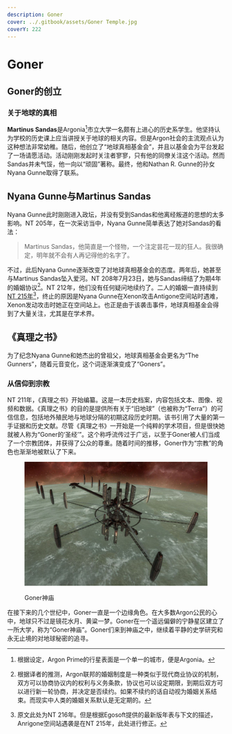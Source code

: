 ```yaml
---
description: Goner
cover: ../.gitbook/assets/Goner Temple.jpg
coverY: 222
---
```


# Goner

## Goner的创立

### 关于地球的真相

**Martinus Sandas**是Argonia[^1]市立大学一名颇有上进心的历史系学生。他坚持认为学校的历史课上应当讲授关于地球的相关内容。但是Argon社会的主流观点认为这种想法非常幼稚。随后，他创立了“地球真相基金会”，并且以基金会为平台发起了一场请愿活动。活动刚刚发起时关注者寥寥，只有他的同僚关注这个活动。然而Sandas并未气馁，他一向以“顽固”著称。最终，他和Nathan R. Gunne的孙女Nyana Gunne取得了联系。

## Nyana Gunne与Martinus Sandas

Nyana Gunne此时刚刚进入政坛，并没有受到Sandas和他离经叛道的思想的太多影响。NT 205年，在一次采访当中，Nyana Gunne简单表达了她对Sandas的看法：

> Martinus Sandas，他简直是一个怪物，一个注定昙花一现的狂人。我很确定，明年就不会有人再记得他的名字了。

不过，此后Nyana Gunne逐渐改变了对地球真相基金会的态度。两年后，她甚至与Martinus Sandas坠入爱河。NT 208年7月23日，她与Sandas缔结了为期4年的婚姻协议[^2]。NT 212年，他们没有任何疑问地续约了。二人的婚姻一直持续到[NT 215年](#user-content-fn-3)[^3]，终止的原因是Nyana Gunne在Xenon攻击Antigone空间站时遇难，Xenon发动攻击时她正在空间站上。也正是由于该袭击事件，地球真相基金会得到了大量关注，尤其是在学术界。

## 《真理之书》

为了纪念Nyana Gunne和她杰出的曾祖父，地球真相基金会更名为“The Gunners”，随着元音变化，这个词逐渐演变成了“Goners”。

### 从信仰到宗教

NT 211年，《真理之书》开始编纂。这是一本历史档案，内容包括文本、图像、视频和数据。《真理之书》的目的是提供所有关于“旧地球”（也被称为“Terra”）的可信信息，包括地外殖民地与地球分隔的初期这段历史时期。该书引用了大量的第一手证据和历史文献。尽管《真理之书》一开始是一个纯粹的学术项目，但是很快她就被人称为“Goner的‘圣经’”。这个称呼流传过于广远，以至于Goner被人们当成了一个宗教团体，并获得了公众的尊重。随着时间的推移，Goner作为“宗教”的角色也渐渐地被默认了下来。

<figure><img src="../.gitbook/assets/Goner Temple.jpg" alt=""><figcaption><p>Goner神庙</p></figcaption></figure>

在接下来的几个世纪中，Goner一直是一个边缘角色。在大多数Argon公民的心中，地球只不过是镜花水月、黄粱一梦。Goner在一个遥远偏僻的宁静星区建立了一所大学，称为“Goner神庙”。Goner们来到神庙之中，继续着平静的史学研究和永无止境的对地球秘密的追寻。

[^1]: 根据设定，Argon Prime的行星表面是一个单一的城市，便是Argonia。

[^2]: 根据译者的推测，Argon联邦的婚姻制度是一种类似于现代商业协议的机制，双方可以协商协议内的权利与义务条款，协议也可以设定期限，到期后双方可以进行新一轮协商，并决定是否续约。如果不续约的话自动视为婚姻关系结束。而现实中人类的婚姻关系默认是无定期的。

[^3]: 原文此处为NT 216年。但是根据Egosoft提供的最新版年表与下文的描述，Anrigone空间站遇袭是在NT 215年，此处进行修正。
